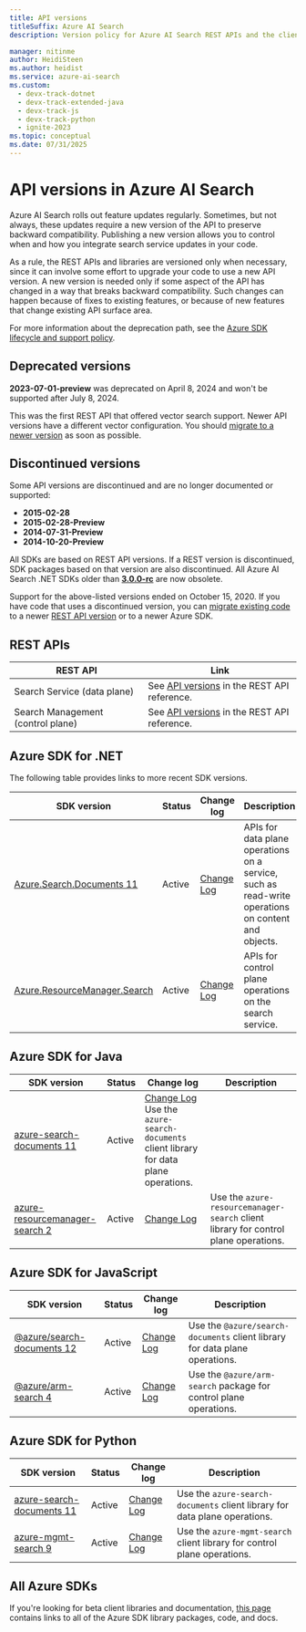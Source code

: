 ```yaml
---
title: API versions
titleSuffix: Azure AI Search
description: Version policy for Azure AI Search REST APIs and the client library in the .NET SDK.

manager: nitinme
author: HeidiSteen
ms.author: heidist
ms.service: azure-ai-search
ms.custom:
  - devx-track-dotnet
  - devx-track-extended-java
  - devx-track-js
  - devx-track-python
  - ignite-2023
ms.topic: conceptual
ms.date: 07/31/2025
---
```


# API versions in Azure AI Search

Azure AI Search rolls out feature updates regularly. Sometimes, but not always, these updates require a new version of the API to preserve backward compatibility. Publishing a new version allows you to control when and how you integrate search service updates in your code.

As a rule, the REST APIs and libraries are versioned only when necessary, since it can involve some effort to upgrade your code to use a new API version. A new version is needed only if some aspect of the API has changed in a way that breaks backward compatibility. Such changes can happen because of fixes to existing features, or because of new features that change existing API surface area.

For more information about the deprecation path, see the [Azure SDK lifecycle and support policy](https://azure.github.io/azure-sdk/policies_support.html).

## Deprecated versions

**2023-07-01-preview** was deprecated on April 8, 2024 and won't be supported after July 8, 2024.

This was the first REST API that offered vector search support. Newer API versions have a different vector configuration. You should [migrate to a newer version](search-api-migration.md) as soon as possible.

<a name="unsupported-versions"></a>

## Discontinued versions

Some API versions are discontinued and are no longer documented or supported:

+ **2015-02-28**
+ **2015-02-28-Preview**
+ **2014-07-31-Preview**
+ **2014-10-20-Preview**

All SDKs are based on REST API versions. If a REST version is discontinued, SDK packages based on that version are also discontinued. All Azure AI Search .NET SDKs older than [**3.0.0-rc**](https://www.nuget.org/packages/Microsoft.Azure.Search/3.0.0-rc) are now obsolete.

Support for the above-listed versions ended on October 15, 2020. If you have code that uses a discontinued version, you can [migrate existing code](search-api-migration.md) to a newer [REST API version](/rest/api/searchservice/) or to a newer Azure SDK.

## REST APIs

| REST API | Link |
|----------|------|
| Search Service (data plane) | See [API versions](/rest/api/searchservice/search-service-api-versions) in the REST API reference. |
| Search Management (control plane) | See [API versions](/rest/api/searchmanagement/management-api-versions) in the REST API reference. |

## Azure SDK for .NET

The following table provides links to more recent SDK versions.

| SDK version | Status | Change log | Description |
|-------------|--------|------------ |-----------------|
| [Azure.Search.Documents 11](/dotnet/api/overview/azure/search.documents-readme) | Active | [Change Log](https://github.com/Azure/azure-sdk-for-net/blob/main/sdk/search/Azure.Search.Documents/CHANGELOG.md) | APIs for data plane operations on a service, such as read-write operations on content and objects. |
| [Azure.ResourceManager.Search](https://www.nuget.org/packages/Microsoft.Azure.Management.Search/4.0.0) | Active | [Change Log](https://github.com/Azure/azure-sdk-for-net/blob/main/sdk/search/Azure.ResourceManager.Search/CHANGELOG.md) | APIs for control plane operations on the search service. |

## Azure SDK for Java

| SDK version | Status | Change log | Description |
|-------------|--------|------------|-----------------|
| [azure-search-documents 11](/java/api/overview/azure/search-documents-readme) | Active | [Change Log](https://github.com/Azure/azure-sdk-for-java/blob/main/sdk/search/azure-search-documents/CHANGELOG.md) Use the `azure-search-documents` client library for data plane operations. |
| [azure-resourcemanager-search 2](/java/api/overview/azure/resourcemanager-search-readme) | Active | [Change Log](https://github.com/Azure/azure-sdk-for-java/blob/main/sdk/resourcemanager/azure-resourcemanager-search/CHANGELOG.md) | Use the `azure-resourcemanager-search` client library for control plane operations. |

## Azure SDK for JavaScript

| SDK version | Status | Change log | Description |
|-------------|--------|------------|------------------|
| [@azure/search-documents 12](/javascript/api/overview/azure/search-documents-readme) | Active | [Change Log](https://github.com/Azure/azure-sdk-for-js/blob/main/sdk/search/search-documents/CHANGELOG.md) | Use the `@azure/search-documents` client library for data plane operations. |
| [@azure/arm-search 4](/javascript/api/overview/azure/arm-search-readme) | Active | [Change Log](https://github.com/Azure/azure-sdk-for-js/blob/main/sdk/search/arm-search/CHANGELOG.md) | Use the `@azure/arm-search` package for control plane operations. |

## Azure SDK for Python

| SDK version | Status | Change log | Description |
|-------------|--------|------------|------------------|
| [azure-search-documents 11](/python/api/overview/azure/search-documents-readme) | Active | [Change Log](https://github.com/Azure/azure-sdk-for-python/blob/main/sdk/search/azure-search-documents/CHANGELOG.md) | Use the `azure-search-documents` client library for data plane operations. |
| [azure-mgmt-search 9](https://pypi.org/project/azure-mgmt-search/) | Active | [Change Log](https://github.com/Azure/azure-sdk-for-python/blob/main/sdk/search/azure-mgmt-search/CHANGELOG.md) | Use the `azure-mgmt-search` client library for control plane operations. |

## All Azure SDKs

If you're looking for beta client libraries and documentation, [this page](https://azure.github.io/azure-sdk/releases/latest/index.html) contains links to all of the Azure SDK library packages, code, and docs.
